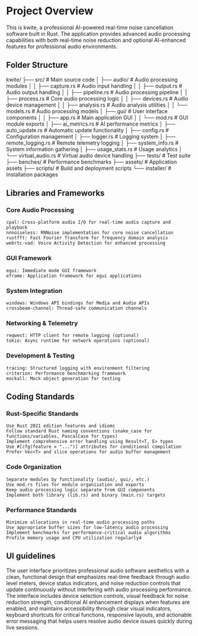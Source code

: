 # Project Overview
This is kwite, a professional AI-powered real-time noise cancellation software built in Rust. The application provides advanced audio processing capabilities with both real-time noise reduction and optional AI-enhanced features for professional audio environments.
## Folder Structure
kwite/
├── src/                    # Main source code
│   ├── audio/             # Audio processing modules
│   │   ├── capture.rs     # Audio input handling
│   │   ├── output.rs      # Audio output handling
│   │   ├── pipeline.rs    # Audio processing pipeline
│   │   ├── process.rs     # Core audio processing logic
│   │   ├── devices.rs     # Audio device management
│   │   ├── analysis.rs    # Audio analysis utilities
│   │   └── models.rs      # Audio processing models
│   ├── gui/               # User interface components
│   │   ├── app.rs         # Main application GUI
│   │   └── mod.rs         # GUI module exports
│   ├── ai_metrics.rs      # AI performance metrics
│   ├── auto_update.rs     # Automatic update functionality
│   ├── config.rs          # Configuration management
│   ├── logger.rs          # Logging system
│   ├── remote_logging.rs  # Remote telemetry logging
│   ├── system_info.rs     # System information gathering
│   ├── usage_stats.rs     # Usage analytics
│   └── virtual_audio.rs   # Virtual audio device handling
├── tests/                 # Test suite
├── benches/              # Performance benchmarks
├── assets/               # Application assets
├── scripts/              # Build and deployment scripts
└── installer/            # Installation packages
## Libraries and Frameworks
### Core Audio Processing
    cpal: Cross-platform audio I/O for real-time audio capture and playback
    nnnoiseless: RNNoise implementation for core noise cancellation
    rustfft: Fast Fourier Transform for frequency domain analysis
    webrtc-vad: Voice Activity Detection for enhanced processing
### GUI Framework
    egui: Immediate mode GUI framework
    eframe: Application framework for egui applications
### System Integration
    windows: Windows API bindings for Media and Audio APIs
    crossbeam-channel: Thread-safe communication channels
### Networking & Telemetry
    reqwest: HTTP client for remote logging (optional)
    tokio: Async runtime for network operations (optional)
### Development & Testing
    tracing: Structured logging with environment filtering
    criterion: Performance benchmarking framework
    mockall: Mock object generation for testing

## Coding Standards
### Rust-Specific Standards
    Use Rust 2021 edition features and idioms
    Follow standard Rust naming conventions (snake_case for functions/variables, PascalCase for types)
    Implement comprehensive error handling using Result<T, E> types
    Use #[cfg(feature = "...")] attributes for conditional compilation
    Prefer Vec<T> and slice operations for audio buffer management

### Code Organization
    Separate modules by functionality (audio/, gui/, etc.)
    Use mod.rs files for module organization and exports
    Keep audio processing logic separate from GUI components
    Implement both library (lib.rs) and binary (main.rs) targets
### Performance Standards
    Minimize allocations in real-time audio processing paths
    Use appropriate buffer sizes for low-latency audio processing
    Implement benchmarks for performance-critical audio algorithms
    Profile memory usage and CPU utilization regularly4
## UI guidelines
The user interface prioritizes professional audio software aesthetics with a clean, functional design that emphasizes real-time feedback through audio level meters, device status indicators, and noise reduction controls that update continuously without interfering with audio processing performance. The interface includes device selection controls, visual feedback for noise reduction strength, conditional AI enhancement displays when features are enabled, and maintains accessibility through clear visual indicators, keyboard shortcuts for critical functions, responsive layouts, and actionable error messaging that helps users resolve audio device issues quickly during live sessions.